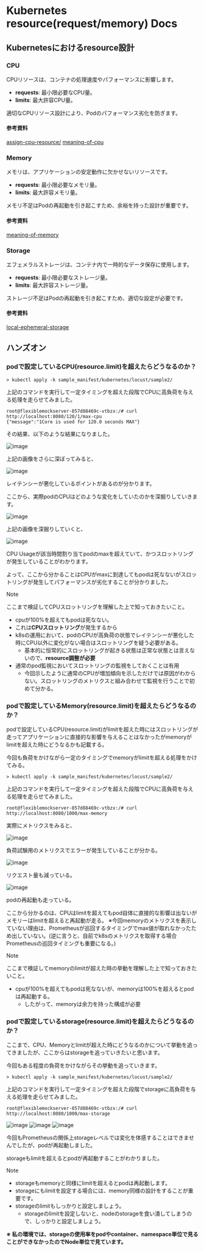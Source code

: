 # Kubernetes resource(request/memory) Docs

## Kubernetesにおけるresource設計

### CPU

CPUリソースは、コンテナの処理速度やパフォーマンスに影響します。

- **requests**: 最小限必要なCPU量。
- **limits**: 最大許容CPU量。

適切なCPUリソース設計により、Podのパフォーマンス劣化を防ぎます。

#### 参考資料

[assign-cpu-resource/](https://kubernetes.io/ja/docs/tasks/configure-pod-container/assign-cpu-resource/)
[meaning-of-cpu](https://kubernetes.io/ja/docs/concepts/configuration/manage-resources-containers/?utm_source=chatgpt.com#meaning-of-cpu)

### Memory

メモリは、アプリケーションの安定動作に欠かせないリソースです。

- **requests**: 最小限必要なメモリ量。
- **limits**: 最大許容メモリ量。

メモリ不足はPodの再起動を引き起こすため、余裕を持った設計が重要です。

#### 参考資料

[meaning-of-memory](https://kubernetes.io/ja/docs/concepts/configuration/manage-resources-containers/?utm_source=chatgpt.com#meaning-of-memory)

### Storage

エフェメラルストレージは、コンテナ内で一時的なデータ保存に使用します。

- **requests**: 最小限必要なストレージ量。
- **limits**: 最大許容ストレージ量。

ストレージ不足はPodの再起動を引き起こすため、適切な設定が必要です。

#### 参考資料

[local-ephemeral-storage](https://kubernetes.io/ja/docs/concepts/configuration/manage-resources-containers/?utm_source=chatgpt.com#local-ephemeral-storage)

## ハンズオン

### podで設定しているCPU(resource.limit)を超えたらどうなるのか？

```
> kubectl apply -k sample_manifest/kubernetes/locust/sample2/
```

上記のコマンドを実行して一定タイミングを超えた段階でCPUに高負荷を与える処理を走らせてみました。

```
root@flexiblemockserver-857d88469c-vtbzx:/# curl http://localhost:8080/120/1/max-cpu
{"message":"1Core is used for 120.0 seconds MAX"}
```

その結果、以下のような結果になりました。

![image](./image/1.png)

上記の画像をさらに深ぼってみると、

![image](./image/2.png)

レイテンシーが悪化しているポイントがあるのが分かります。

ここから、実際podのCPUはどのような変化をしていたのかを深掘りしていきます。

![image](./image/3.png)

上記の画像を深掘りしていくと、

![image](./image/4.png)

CPU Usageが該当時間割り当てpodのmaxを超えていて、かつスロットリングが発生していることがわかります。

よって、ここから分かることはCPUがmaxに到達してもpodは死なないがスロットリングが発生してパフォーマンスが劣化することが分かりました。

> [!NOTE]
> ここまで検証してCPUスロットリングを理解した上で知っておきたいこと。
> * cpuが100%を超えてもpodは死なない。
>  * これは**CPUスロットリング**が発生するから
> * k8sの運用において、podのCPUが高負荷の状態でレイテンシーが悪化した時にCPU以外に変化がない場合はスロットリングを疑う必要がある。
>   * 基本的に恒常的にスロットリングが起きる状態は正常な状態とは言えないので、**resource調整が必要**
> * 通常のpod監視においてスロットリングの監視をしておくことは有用
>   * 今回示したように通常のCPUが増加傾向を示しただけでは原因がわからない。スロットリングのメトリクスと組み合わせて監視を行うことで初めて分かる。


### podで設定しているMemory(resource.limit)を超えたらどうなるのか？

podで設定しているCPU(resource.limit)がlimitを超えた時にはスロットリングが走ってアプリケーションに直接的な影響を与えることはなかったがmemoryがlimitを超えた時にどうなるかも記載する。

今回も負荷をかけながら一定のタイミングでmemoryがlimitを超える処理をかけてみる。

```
> kubectl apply -k sample_manifest/kubernetes/locust/sample2/
```

上記のコマンドを実行して一定タイミングを超えた段階でCPUに高負荷を与える処理を走らせてみました。

```
root@flexiblemockserver-857d88469c-vtbzx:/# curl http://localhost:8080/1000/max-memory
```

実際にメトリクスをみると、

![image](./image/5.png)

負荷試験用のメトリクスでエラーが発生していることが分かる。

![image](./image/6.png)

リクエスト量も減っている。

![image](./image/7.png)

podの再起動も走っている。

ここから分かるのは、CPUはlimitを超えてもpod自体に直接的な影響は出ないがメモリーはlimitを超えると再起動が走る。
※今回memoryのメトリクスを表示していない理由は、Prometheusが巡回するタイミングでmax値が取れなかったため出していない。(逆に言うと、自前でk8sのメトリクスを取得する場合Prometheusの巡回タイミングも重要になる。)

> [!NOTE]
> ここまで検証してmemoryのlimitが超えた時の挙動を理解した上で知っておきたいこと。
> * cpuが100%を超えてもpodは死なないが、memoryは100%を超えるとpodは再起動する。
>   * したがって、memoryは余力を持った構成が必要

### podで設定しているstorage(resource.limit)を超えたらどうなるのか？

ここまで、CPU、Memoryとlimitが超えた時にどうなるのかについて挙動を追ってきましたが、ここからはstorageを追っていきたいと思います。

今回もある程度の負荷をかけながらその挙動を追っていきます。

```
> kubectl apply -k sample_manifest/kubernetes/locust/sample2/
```

上記のコマンドを実行して一定タイミングを超えた段階でstorageに高負荷を与える処理を走らせてみました。

```
root@flexiblemockserver-857d88469c-vtbzx:/# curl http://localhost:8080/1000/max-storage
```

![image](./image/8.png)
![image](./image/9.png)
![image](./image/10.png)

今回もPrometheusの関係上storageレベルでは変化を体感することはできませんでしたが、podが再起動しました。

storageもlimitを超えるとpodが再起動することがわかりました。

> [!NOTE]
> * storageもmemoryと同様にlimitを超えるとpodは再起動します。
>  * storageにもlimitを設定する場合には、memory同様の設計をすることが重要です。
> * storageのlimitもしっかりと設定しましょう。
>   * storageのlimitを設定しないと、nodeのstorageを食い潰してしまうので、しっかりと設定しましょう。

**※ 私の環境では、storageの使用率をpodやcontainer、namespace単位で見ることができなかったのでNode単位で見ています。**
